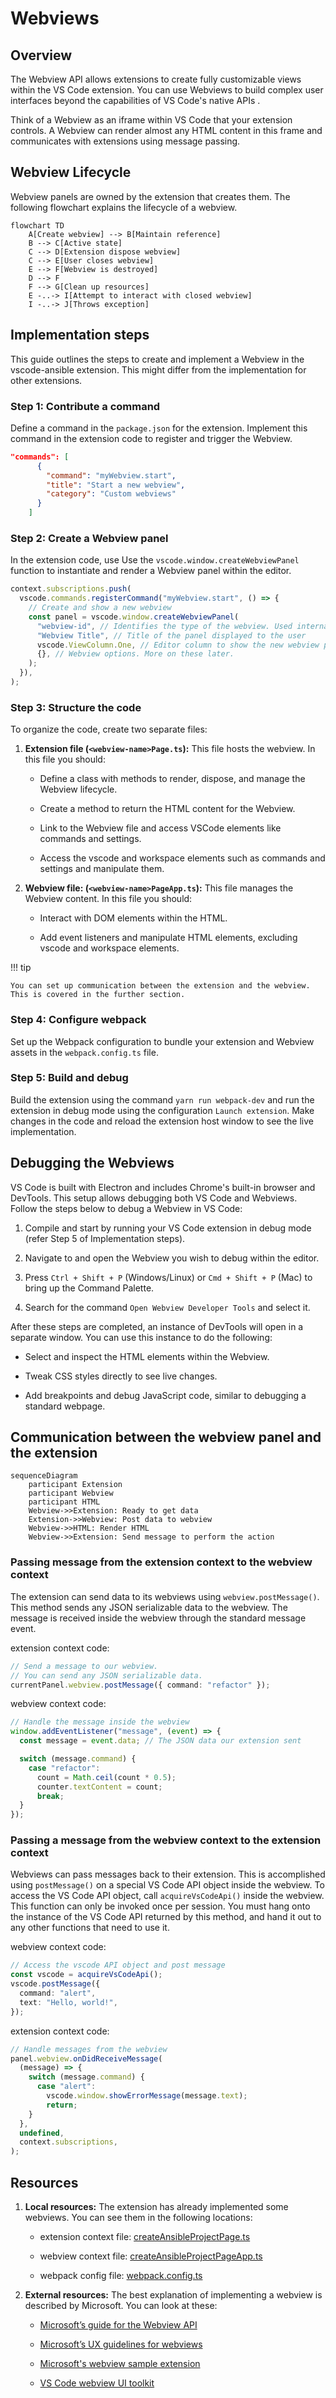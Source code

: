 # Webviews

## Overview

The Webview API allows extensions to create fully customizable views within the
VS Code extension. You can use Webviews to build complex user interfaces beyond
the capabilities of VS Code's native APIs .

Think of a Webview as an iframe within VS Code that your extension controls. A
Webview can render almost any HTML content in this frame and communicates with
extensions using message passing.

## Webview Lifecycle

Webview panels are owned by the extension that creates them. The following
flowchart explains the lifecycle of a webview.

```mermaid
flowchart TD
    A[Create webview] --> B[Maintain reference]
    B --> C[Active state]
    C --> D[Extension dispose webview]
    C --> E[User closes webview]
    E --> F[Webview is destroyed]
    D --> F
    F --> G[Clean up resources]
    E -..-> I[Attempt to interact with closed webview]
    I -..-> J[Throws exception]
```

## Implementation steps

This guide outlines the steps to create and implement a Webview in the
vscode-ansible extension. This might differ from the implementation for other
extensions.

### Step 1: Contribute a command

Define a command in the `package.json` for the extension. Implement this command
in the extension code to register and trigger the Webview.

```json
"commands": [
      {
        "command": "myWebview.start",
        "title": "Start a new webview",
        "category": "Custom webviews"
      }
    ]
```

### Step 2: Create a Webview panel

In the extension code, use Use the `vscode.window.createWebviewPanel` function
to instantiate and render a Webview panel within the editor.

```typescript
context.subscriptions.push(
  vscode.commands.registerCommand("myWebview.start", () => {
    // Create and show a new webview
    const panel = vscode.window.createWebviewPanel(
      "webview-id", // Identifies the type of the webview. Used internally
      "Webview Title", // Title of the panel displayed to the user
      vscode.ViewColumn.One, // Editor column to show the new webview panel in.
      {}, // Webview options. More on these later.
    );
  }),
);
```

### Step 3: Structure the code

To organize the code, create two separate files:

1. **Extension file (`<webview-name>Page.ts`):** This file hosts the webview. In
   this file you should:

   - Define a class with methods to render, dispose, and manage the Webview
     lifecycle.

   - Create a method to return the HTML content for the Webview.

   - Link to the Webview file and access VSCode elements like commands and
     settings.

   - Access the vscode and workspace elements such as commands and settings and
     manipulate them.

2. **Webview file: (`<webview-name>PageApp.ts`):** This file manages the Webview
   content. In this file you should:

   - Interact with DOM elements within the HTML.

   - Add event listeners and manipulate HTML elements, excluding vscode and
     workspace elements.

!!! tip

    You can set up communication between the extension and the webview. This is covered in the further section.

### Step 4: Configure webpack

Set up the Webpack configuration to bundle your extension and Webview assets in
the `webpack.config.ts` file.

### Step 5: Build and debug

Build the extension using the command `yarn run webpack-dev` and run the
extension in debug mode using the configuration `Launch extension`. Make changes
in the code and reload the extension host window to see the live implementation.

## Debugging the Webviews

VS Code is built with Electron and includes Chrome's built-in browser and
DevTools. This setup allows debugging both VS Code and Webviews. Follow the
steps below to debug a Webview in VS Code:

1. Compile and start by running your VS Code extension in debug mode (refer Step
   5 of Implementation steps).

2. Navigate to and open the Webview you wish to debug within the editor.

3. Press `Ctrl + Shift + P` (Windows/Linux) or `Cmd + Shift + P` (Mac) to bring
   up the Command Palette.

4. Search for the command `Open Webview Developer Tools` and select it.

After these steps are completed, an instance of DevTools will open in a separate
window. You can use this instance to do the following:

- Select and inspect the HTML elements within the Webview.

- Tweak CSS styles directly to see live changes.

- Add breakpoints and debug JavaScript code, similar to debugging a standard
  webpage.

## Communication between the webview panel and the extension

```mermaid
sequenceDiagram
    participant Extension
    participant Webview
    participant HTML
    Webview->>Extension: Ready to get data
    Extension->>Webview: Post data to webview
    Webview->>HTML: Render HTML
    Webview->>Extension: Send message to perform the action
```

### Passing message from the extension context to the webview context

The extension can send data to its webviews using `webview.postMessage()`. This
method sends any JSON serializable data to the webview. The message is received
inside the webview through the standard message event.

extension context code:

```typescript
// Send a message to our webview.
// You can send any JSON serializable data.
currentPanel.webview.postMessage({ command: "refactor" });
```

webview context code:

```typescript
// Handle the message inside the webview
window.addEventListener("message", (event) => {
  const message = event.data; // The JSON data our extension sent

  switch (message.command) {
    case "refactor":
      count = Math.ceil(count * 0.5);
      counter.textContent = count;
      break;
  }
});
```

### Passing a message from the webview context to the extension context

Webviews can pass messages back to their extension. This is accomplished using
`postMessage()` on a special VS Code API object inside the webview. To access
the VS Code API object, call `acquireVsCodeApi()` inside the webview. This
function can only be invoked once per session. You must hang onto the instance
of the VS Code API returned by this method, and hand it out to any other
functions that need to use it.

webview context code:

```typescript
// Access the vscode API object and post message
const vscode = acquireVsCodeApi();
vscode.postMessage({
  command: "alert",
  text: "Hello, world!",
});
```

extension context code:

```typescript
// Handle messages from the webview
panel.webview.onDidReceiveMessage(
  (message) => {
    switch (message.command) {
      case "alert":
        vscode.window.showErrorMessage(message.text);
        return;
    }
  },
  undefined,
  context.subscriptions,
);
```

## Resources

1. **Local resources:** The extension has already implemented some webviews. You
   can see them in the following locations:

   - extension context file:
     [createAnsibleProjectPage.ts](https://github.com/ansible/vscode-ansible/blob/main/src/features/contentCreator/createAnsibleProjectPage.ts)

   - webview context file:
     [createAnsibleProjectPageApp.ts](https://github.com/ansible/vscode-ansible/blob/main/src/webview/apps/contentCreator/createAnsibleProjectPageApp.ts)

   - webpack config file:
     [webpack.config.ts](https://github.com/ansible/vscode-ansible/blob/main/webpack.config.ts)

2. **External resources:** The best explanation of implementing a webview is
   described by Microsoft. You can look at these:

   - [Microsoft’s guide for the Webview API](https://code.visualstudio.com/api/extension-guides/webview)

   - [Microsoft’s UX guidelines for webviews](https://code.visualstudio.com/api/ux-guidelines/webviews)

   - [Microsoft's webview sample extension](https://github.com/microsoft/vscode-extension-samples/blob/main/webview-sample/README.md)

   - [VS Code webview UI toolkit](https://github.com/microsoft/vscode-webview-ui-toolkit)
